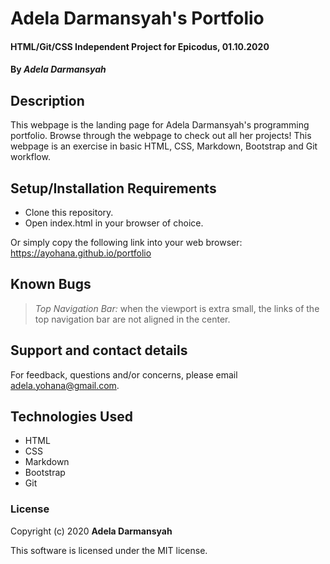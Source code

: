 # Adela Darmansyah's Portfolio

#### HTML/Git/CSS Independent Project for Epicodus, 01.10.2020

#### By _**Adela Darmansyah**_

## Description

This webpage is the landing page for Adela Darmansyah's programming portfolio. Browse through the webpage to check out all her projects! This webpage is an exercise in basic HTML, CSS, Markdown, Bootstrap and Git workflow.

## Setup/Installation Requirements

* Clone this repository.
* Open index.html in your browser of choice.

Or simply copy the following link into your web browser: https://ayohana.github.io/portfolio

## Known Bugs

> _Top Navigation Bar:_ when the viewport is extra small, the links of the top navigation bar are not aligned in the center.

## Support and contact details

For feedback, questions and/or concerns, please email adela.yohana@gmail.com.

## Technologies Used

* HTML
* CSS
* Markdown
* Bootstrap
* Git

### License

Copyright (c) 2020 **Adela Darmansyah**

This software is licensed under the MIT license.

